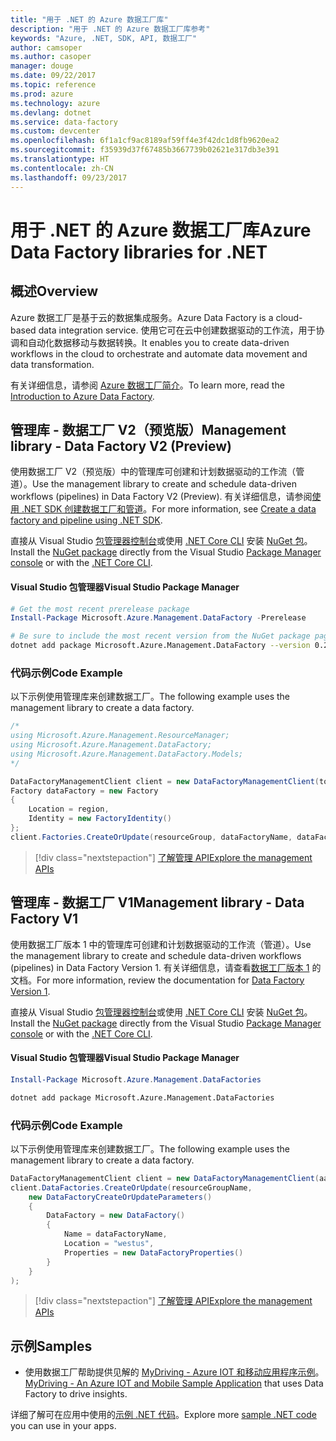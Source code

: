 ```yaml
---
title: "用于 .NET 的 Azure 数据工厂库"
description: "用于 .NET 的 Azure 数据工厂库参考"
keywords: "Azure, .NET, SDK, API, 数据工厂"
author: camsoper
ms.author: casoper
manager: douge
ms.date: 09/22/2017
ms.topic: reference
ms.prod: azure
ms.technology: azure
ms.devlang: dotnet
ms.service: data-factory
ms.custom: devcenter
ms.openlocfilehash: 6f1a1cf9ac8189af59ff4e3f42dc1d8fb9620ea2
ms.sourcegitcommit: f35939d37f67485b3667739b02621e317db3e391
ms.translationtype: HT
ms.contentlocale: zh-CN
ms.lasthandoff: 09/23/2017
---
```

# <a name="azure-data-factory-libraries-for-net"></a><span data-ttu-id="bef76-104">用于 .NET 的 Azure 数据工厂库</span><span class="sxs-lookup"><span data-stu-id="bef76-104">Azure Data Factory libraries for .NET</span></span>

## <a name="overview"></a><span data-ttu-id="bef76-105">概述</span><span class="sxs-lookup"><span data-stu-id="bef76-105">Overview</span></span>

<span data-ttu-id="bef76-106">Azure 数据工厂是基于云的数据集成服务。</span><span class="sxs-lookup"><span data-stu-id="bef76-106">Azure Data Factory is a cloud-based data integration service.</span></span> <span data-ttu-id="bef76-107">使用它可在云中创建数据驱动的工作流，用于协调和自动化数据移动与数据转换。</span><span class="sxs-lookup"><span data-stu-id="bef76-107">It enables you to create data-driven workflows in the cloud to orchestrate and automate data movement and data transformation.</span></span>

<span data-ttu-id="bef76-108">有关详细信息，请参阅 [Azure 数据工厂简介](/azure/data-factory/data-factory-introduction)。</span><span class="sxs-lookup"><span data-stu-id="bef76-108">To learn more, read the [Introduction to Azure Data Factory](/azure/data-factory/data-factory-introduction).</span></span>

## <a name="management-library---data-factory-v2-preview"></a><span data-ttu-id="bef76-109">管理库 - 数据工厂 V2（预览版）</span><span class="sxs-lookup"><span data-stu-id="bef76-109">Management library - Data Factory V2 (Preview)</span></span>

<span data-ttu-id="bef76-110">使用数据工厂 V2（预览版）中的管理库可创建和计划数据驱动的工作流（管道）。</span><span class="sxs-lookup"><span data-stu-id="bef76-110">Use the management library to create and schedule data-driven workflows (pipelines) in Data Factory V2 (Preview).</span></span>  <span data-ttu-id="bef76-111">有关详细信息，请参阅[使用 .NET SDK 创建数据工厂和管道](/azure/data-factory/quickstart-create-data-factory-dot-net)。</span><span class="sxs-lookup"><span data-stu-id="bef76-111">For more information, see [Create a data factory and pipeline using .NET SDK](/azure/data-factory/quickstart-create-data-factory-dot-net).</span></span>

<span data-ttu-id="bef76-112">直接从 Visual Studio [包管理器控制台][PackageManager]或使用 [.NET Core CLI][DotNetCLI] 安装 [NuGet 包](https://www.nuget.org/packages/Microsoft.Azure.Management.DataFactory)。</span><span class="sxs-lookup"><span data-stu-id="bef76-112">Install the [NuGet package](https://www.nuget.org/packages/Microsoft.Azure.Management.DataFactory) directly from the Visual Studio [Package Manager console][PackageManager] or with the [.NET Core CLI][DotNetCLI].</span></span>

#### <a name="visual-studio-package-manager"></a><span data-ttu-id="bef76-113">Visual Studio 包管理器</span><span class="sxs-lookup"><span data-stu-id="bef76-113">Visual Studio Package Manager</span></span>

```powershell
# Get the most recent prerelease package
Install-Package Microsoft.Azure.Management.DataFactory -Prerelease
```

```bash
# Be sure to include the most recent version from the NuGet package page
dotnet add package Microsoft.Azure.Management.DataFactory --version 0.2.0-preview
```

### <a name="code-example"></a><span data-ttu-id="bef76-114">代码示例</span><span class="sxs-lookup"><span data-stu-id="bef76-114">Code Example</span></span>

<span data-ttu-id="bef76-115">以下示例使用管理库来创建数据工厂。</span><span class="sxs-lookup"><span data-stu-id="bef76-115">The following example uses the management library to create a data factory.</span></span>

```csharp
/*
using Microsoft.Azure.Management.ResourceManager;
using Microsoft.Azure.Management.DataFactory;
using Microsoft.Azure.Management.DataFactory.Models;
*/

DataFactoryManagementClient client = new DataFactoryManagementClient(tokenCredentials) { SubscriptionId = subscriptionId };
Factory dataFactory = new Factory
{
    Location = region,
    Identity = new FactoryIdentity()
};
client.Factories.CreateOrUpdate(resourceGroup, dataFactoryName, dataFactory);
```

> [!div class="nextstepaction"]
> [<span data-ttu-id="bef76-116">了解管理 API</span><span class="sxs-lookup"><span data-stu-id="bef76-116">Explore the management APIs</span></span>](/dotnet/api/microsoft.azure.management.datafactory)

## <a name="management-library---data-factory-v1"></a><span data-ttu-id="bef76-117">管理库 - 数据工厂 V1</span><span class="sxs-lookup"><span data-stu-id="bef76-117">Management library - Data Factory V1</span></span>

<span data-ttu-id="bef76-118">使用数据工厂版本 1 中的管理库可创建和计划数据驱动的工作流（管道）。</span><span class="sxs-lookup"><span data-stu-id="bef76-118">Use the management library to create and schedule data-driven workflows (pipelines) in Data Factory Version 1.</span></span>  <span data-ttu-id="bef76-119">有关详细信息，请查看[数据工厂版本 1](/azure/data-factory/v1/data-factory-introduction) 的文档。</span><span class="sxs-lookup"><span data-stu-id="bef76-119">For more information, review the documentation for [Data Factory Version 1](/azure/data-factory/v1/data-factory-introduction).</span></span>

<span data-ttu-id="bef76-120">直接从 Visual Studio [包管理器控制台][PackageManager]或使用 [.NET Core CLI][DotNetCLI] 安装 [NuGet 包](https://www.nuget.org/packages/Microsoft.Azure.Management.DataFactories)。</span><span class="sxs-lookup"><span data-stu-id="bef76-120">Install the [NuGet package](https://www.nuget.org/packages/Microsoft.Azure.Management.DataFactories) directly from the Visual Studio [Package Manager console][PackageManager] or with the [.NET Core CLI][DotNetCLI].</span></span>

#### <a name="visual-studio-package-manager"></a><span data-ttu-id="bef76-121">Visual Studio 包管理器</span><span class="sxs-lookup"><span data-stu-id="bef76-121">Visual Studio Package Manager</span></span>

```powershell
Install-Package Microsoft.Azure.Management.DataFactories
```

```bash
dotnet add package Microsoft.Azure.Management.DataFactories
```

### <a name="code-example"></a><span data-ttu-id="bef76-122">代码示例</span><span class="sxs-lookup"><span data-stu-id="bef76-122">Code Example</span></span>

<span data-ttu-id="bef76-123">以下示例使用管理库来创建数据工厂。</span><span class="sxs-lookup"><span data-stu-id="bef76-123">The following example uses the management library to create a data factory.</span></span>

```csharp
DataFactoryManagementClient client = new DataFactoryManagementClient(aadTokenCredentials, resourceManagerUri);
client.DataFactories.CreateOrUpdate(resourceGroupName,
    new DataFactoryCreateOrUpdateParameters()
    {
        DataFactory = new DataFactory()
        {
            Name = dataFactoryName,
            Location = "westus",
            Properties = new DataFactoryProperties()
        }
    }
);
```

> [!div class="nextstepaction"]
> [<span data-ttu-id="bef76-124">了解管理 API</span><span class="sxs-lookup"><span data-stu-id="bef76-124">Explore the management APIs</span></span>](/dotnet/api/overview/azure/datafactories/management)

## <a name="samples"></a><span data-ttu-id="bef76-125">示例</span><span class="sxs-lookup"><span data-stu-id="bef76-125">Samples</span></span>

* <span data-ttu-id="bef76-126">使用数据工厂帮助提供见解的 [MyDriving - Azure IOT 和移动应用程序示例](https://azure.microsoft.com/resources/samples/mydriving/)。</span><span class="sxs-lookup"><span data-stu-id="bef76-126">[MyDriving - An Azure IOT and Mobile Sample Application](https://azure.microsoft.com/resources/samples/mydriving/) that uses Data Factory to drive insights.</span></span>

<span data-ttu-id="bef76-127">详细了解可在应用中使用的[示例 .NET 代码](https://azure.microsoft.com/resources/samples/?platform=dotnet)。</span><span class="sxs-lookup"><span data-stu-id="bef76-127">Explore more [sample .NET code](https://azure.microsoft.com/resources/samples/?platform=dotnet) you can use in your apps.</span></span>

[PackageManager]: https://docs.microsoft.com/nuget/tools/package-manager-console
[DotNetCLI]: https://docs.microsoft.com/dotnet/core/tools/dotnet-add-package
